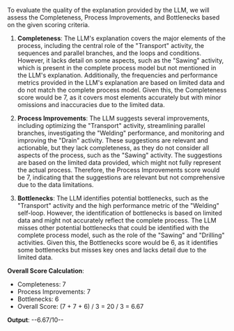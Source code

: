 To evaluate the quality of the explanation provided by the LLM, we will assess the Completeness, Process Improvements, and Bottlenecks based on the given scoring criteria.

1. **Completeness**: The LLM's explanation covers the major elements of the process, including the central role of the "Transport" activity, the sequences and parallel branches, and the loops and conditions. However, it lacks detail on some aspects, such as the "Sawing" activity, which is present in the complete process model but not mentioned in the LLM's explanation. Additionally, the frequencies and performance metrics provided in the LLM's explanation are based on limited data and do not match the complete process model. Given this, the Completeness score would be 7, as it covers most elements accurately but with minor omissions and inaccuracies due to the limited data.

2. **Process Improvements**: The LLM suggests several improvements, including optimizing the "Transport" activity, streamlining parallel branches, investigating the "Welding" performance, and monitoring and improving the "Drain" activity. These suggestions are relevant and actionable, but they lack completeness, as they do not consider all aspects of the process, such as the "Sawing" activity. The suggestions are based on the limited data provided, which might not fully represent the actual process. Therefore, the Process Improvements score would be 7, indicating that the suggestions are relevant but not comprehensive due to the data limitations.

3. **Bottlenecks**: The LLM identifies potential bottlenecks, such as the "Transport" activity and the high performance metric of the "Welding" self-loop. However, the identification of bottlenecks is based on limited data and might not accurately reflect the complete process. The LLM misses other potential bottlenecks that could be identified with the complete process model, such as the role of the "Sawing" and "Drilling" activities. Given this, the Bottlenecks score would be 6, as it identifies some bottlenecks but misses key ones and lacks detail due to the limited data.

**Overall Score Calculation**:
- Completeness: 7
- Process Improvements: 7
- Bottlenecks: 6
- Overall Score: (7 + 7 + 6) / 3 = 20 / 3 = 6.67

**Output**:
--6.67/10--